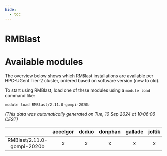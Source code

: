 ```yaml
---
hide:
  - toc
---
```


RMBlast
=======

# Available modules


The overview below shows which RMBlast installations are available per HPC-UGent Tier-2 cluster, ordered based on software version (new to old).

To start using RMBlast, load one of these modules using a `module load` command like:

```shell
module load RMBlast/2.11.0-gompi-2020b
```

*(This data was automatically generated on Tue, 10 Sep 2024 at 10:06:06 CEST)*  

| |accelgor|doduo|donphan|gallade|joltik|shinx|skitty|
| :---: | :---: | :---: | :---: | :---: | :---: | :---: | :---: |
|RMBlast/2.11.0-gompi-2020b|x|x|x|x|x|-|x|
